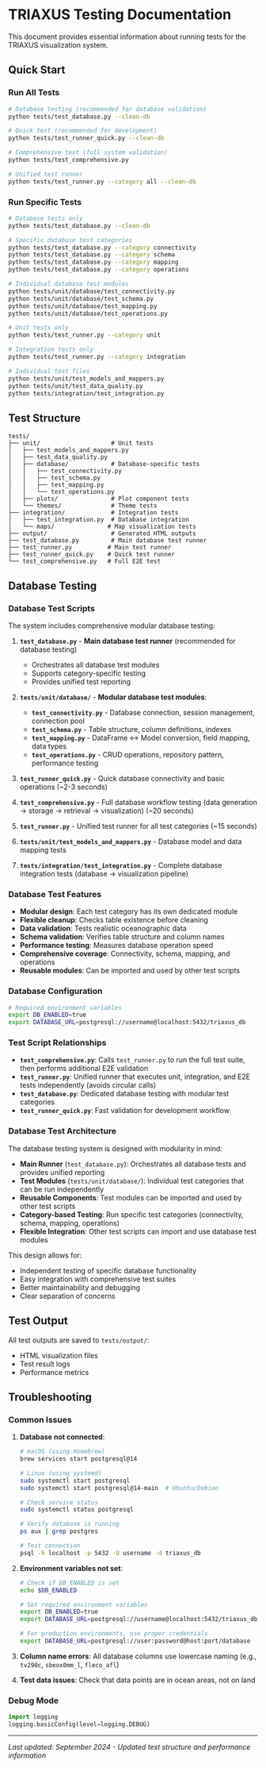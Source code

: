 # TRIAXUS Testing Documentation

This document provides essential information about running tests for the TRIAXUS visualization system.

## Quick Start

### Run All Tests
```bash
# Database testing (recommended for database validation)
python tests/test_database.py --clean-db

# Quick test (recommended for development)
python tests/test_runner_quick.py --clean-db

# Comprehensive test (full system validation)
python tests/test_comprehensive.py

# Unified test runner
python tests/test_runner.py --category all --clean-db
```

### Run Specific Tests
```bash
# Database tests only
python tests/test_database.py --clean-db

# Specific database test categories
python tests/test_database.py --category connectivity
python tests/test_database.py --category schema
python tests/test_database.py --category mapping
python tests/test_database.py --category operations

# Individual database test modules
python tests/unit/database/test_connectivity.py
python tests/unit/database/test_schema.py
python tests/unit/database/test_mapping.py
python tests/unit/database/test_operations.py

# Unit tests only
python tests/test_runner.py --category unit

# Integration tests only  
python tests/test_runner.py --category integration

# Individual test files
python tests/unit/test_models_and_mappers.py
python tests/unit/test_data_quality.py
python tests/integration/test_integration.py
```

## Test Structure

```
tests/
├── unit/                    # Unit tests
│   ├── test_models_and_mappers.py
│   ├── test_data_quality.py
│   ├── database/            # Database-specific tests
│   │   ├── test_connectivity.py
│   │   ├── test_schema.py
│   │   ├── test_mapping.py
│   │   └── test_operations.py
│   ├── plots/               # Plot component tests
│   └── themes/              # Theme tests
├── integration/             # Integration tests
│   ├── test_integration.py  # Database integration
│   └── maps/               # Map visualization tests
├── output/                  # Generated HTML outputs
├── test_database.py         # Main database test runner
├── test_runner.py          # Main test runner
├── test_runner_quick.py    # Quick test runner
└── test_comprehensive.py   # Full E2E test
```

## Database Testing

### Database Test Scripts

The system includes comprehensive modular database testing:

1. **`test_database.py`** - **Main database test runner** (recommended for database testing)
   - Orchestrates all database test modules
   - Supports category-specific testing
   - Provides unified test reporting

2. **`tests/unit/database/`** - **Modular database test modules**:
   - **`test_connectivity.py`** - Database connection, session management, connection pool
   - **`test_schema.py`** - Table structure, column definitions, indexes
   - **`test_mapping.py`** - DataFrame ↔ Model conversion, field mapping, data types
   - **`test_operations.py`** - CRUD operations, repository pattern, performance testing

3. **`test_runner_quick.py`** - Quick database connectivity and basic operations (~2-3 seconds)
4. **`test_comprehensive.py`** - Full database workflow testing (data generation → storage → retrieval → visualization) (~20 seconds)
5. **`test_runner.py`** - Unified test runner for all test categories (~15 seconds)
6. **`tests/unit/test_models_and_mappers.py`** - Database model and data mapping tests
7. **`tests/integration/test_integration.py`** - Complete database integration tests (database → visualization pipeline)

### Database Test Features

- **Modular design**: Each test category has its own dedicated module
- **Flexible cleanup**: Checks table existence before cleaning
- **Data validation**: Tests realistic oceanographic data
- **Schema validation**: Verifies table structure and column names
- **Performance testing**: Measures database operation speed
- **Comprehensive coverage**: Connectivity, schema, mapping, and operations
- **Reusable modules**: Can be imported and used by other test scripts

### Database Configuration

```bash
# Required environment variables
export DB_ENABLED=true
export DATABASE_URL=postgresql://username@localhost:5432/triaxus_db
```

### Test Script Relationships

- **`test_comprehensive.py`**: Calls `test_runner.py` to run the full test suite, then performs additional E2E validation
- **`test_runner.py`**: Unified runner that executes unit, integration, and E2E tests independently (avoids circular calls)
- **`test_database.py`**: Dedicated database testing with modular test categories
- **`test_runner_quick.py`**: Fast validation for development workflow

### Database Test Architecture

The database testing system is designed with modularity in mind:

- **Main Runner** (`test_database.py`): Orchestrates all database tests and provides unified reporting
- **Test Modules** (`tests/unit/database/`): Individual test categories that can be run independently
- **Reusable Components**: Test modules can be imported and used by other test scripts
- **Category-based Testing**: Run specific test categories (connectivity, schema, mapping, operations)
- **Flexible Integration**: Other test scripts can import and use database test modules

This design allows for:
- Independent testing of specific database functionality
- Easy integration with comprehensive test suites
- Better maintainability and debugging
- Clear separation of concerns

## Test Output

All test outputs are saved to `tests/output/`:
- HTML visualization files
- Test result logs
- Performance metrics

## Troubleshooting

### Common Issues

1. **Database not connected**:
   ```bash
   # macOS (using Homebrew)
   brew services start postgresql@14
   
   # Linux (using systemd)
   sudo systemctl start postgresql
   sudo systemctl start postgresql@14-main  # Ubuntu/Debian
   
   # Check service status
   sudo systemctl status postgresql
   
   # Verify database is running
   ps aux | grep postgres
   
   # Test connection
   psql -h localhost -p 5432 -U username -d triaxus_db
   ```

2. **Environment variables not set**:
   ```bash
   # Check if DB_ENABLED is set
   echo $DB_ENABLED
   
   # Set required environment variables
   export DB_ENABLED=true
   export DATABASE_URL=postgresql://username@localhost:5432/triaxus_db
   
   # For production environments, use proper credentials
   export DATABASE_URL=postgresql://user:password@host:port/database
   ```

3. **Column name errors**: All database columns use lowercase naming (e.g., `tv290c`, `sbeox0mm_l`, `fleco_afl`)

4. **Test data issues**: Check that data points are in ocean areas, not on land

### Debug Mode
```python
import logging
logging.basicConfig(level=logging.DEBUG)
```

---

*Last updated: September 2024 - Updated test structure and performance information*
